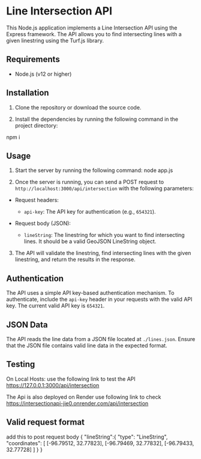 # Line Intersection API

This Node.js application implements a Line Intersection API using the Express framework. The API allows you to find intersecting lines with a given linestring using the Turf.js library.

## Requirements

- Node.js (v12 or higher)

## Installation

1. Clone the repository or download the source code.

2. Install the dependencies by running the following command in the project directory:

npm i

## Usage

1. Start the server by running the following command:
node app.js

2. Once the server is running, you can send a POST request to `http://localhost:3000/api/intersection` with the following parameters:

- Request headers:
  - `api-key`: The API key for authentication (e.g., `654321`).

- Request body (JSON):
  - `lineString`: The linestring for which you want to find intersecting lines. It should be a valid GeoJSON LineString object.

3. The API will validate the linestring, find intersecting lines with the given linestring, and return the results in the response.

## Authentication

The API uses a simple API key-based authentication mechanism. To authenticate, include the `api-key` header in your requests with the valid API key. The current valid API key is `654321`.

## JSON Data

The API reads the line data from a JSON file located at `./lines.json`. Ensure that the JSON file contains valid line data in the expected format.

## Testing 
On Local Hosts: use the following link to test the API https://127.0.0.1:3000/api/intersection


The Api is  also deployed on Render use following link to check https://intersectionapi-jie0.onrender.com/api/intersection

## Valid request format
add this to post request body 
{
  "lineString":{
  "type": "LineString",
  "coordinates": [
    [-96.79512, 32.77823],
    [-96.79469, 32.77832],
    [-96.79433, 32.77728]
    ]
  }
}



